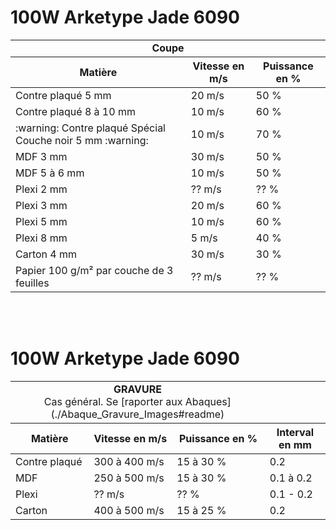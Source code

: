 
# 100W Arketype Jade 6090

<table>
  <tr style='border-bottom:1.0pt solid; border-top:1.0pt solid'>
    <td colspan="3"><center><b>Coupe</center></td>
  <tr>
  <tr style='border-bottom:1.0pt solid'>
    <th><b>Matière</th>
    <th>Vitesse en m/s</th>
    <th>Puissance en %</b></th>
  </tr>
  <tr>
    <td>Contre plaqué 5 mm</td>
    <td>20 m/s</td>
    <td>50 %</td>
  </tr>
  <tr>
    <td>Contre plaqué 8 à 10 mm</td>
    <td>10 m/s</td>
    <td>60 %</td>
  <tr>
    <td> :warning: Contre plaqué Spécial Couche noir 5 mm :warning: </td>
    <td>10 m/s</td>
    <td>70 %</td>
  </tr>
  <tr>
    <td>MDF 3 mm</td>
    <td>30 m/s</td>
    <td>50 %</td>
  </tr>
  <tr>
    <td>MDF 5 à 6 mm</td>
    <td>10 m/s</td>
    <td>50 %</td>
  </tr>
  <tr>
    <td>Plexi 2 mm</td>
    <td>?? m/s</td>
    <td>?? %</td>
  </tr>
  <tr>
    <td>Plexi 3 mm</td>
    <td>20 m/s</td>
    <td>60 %</td>
  </tr>
  <tr>
    <td>Plexi 5 mm</td>
    <td>10 m/s</td>
    <td>60 %</td>
  </tr>
  <tr>
    <td>Plexi 8 mm</td>
    <td>5 m/s</td>
    <td>40 %</td>
  </tr>
  <tr >
    <td>Carton 4 mm</td>
    <td>30 m/s</td>
    <td>30 %</td>
  </tr >
  <tr >
    <td>Papier 100 g/m² par couche de 3 feuilles</td>
    <td>?? m/s</td>
    <td>?? %</td>
  </tr >
  </table>
  &nbsp<BR/>
  &nbsp
  
  # 100W Arketype Jade 6090
  <table>
  <tr style='border-bottom:1.0pt solid; border-top:1.0pt solid'>
    <td colspan="3"><center><b>GRAVURE </b><BR/> Cas général. Se [raporter aux Abaques](./Abaque_Gravure_Images#readme)</center></td>
  <tr>
    <tr style='border-bottom:1.0pt solid'>
    <th><b>Matière</th>
    <th>Vitesse en m/s</th>
    <th>Puissance en %</b></th>
    <th>Interval en mm</b></th>
  </tr>
  <tr>
    <td>Contre plaqué</td>
    <td>300 à 400 m/s</td>
    <td>15 à 30 %</td>
    <td>0.2</td>
  </tr>
  <tr>
    <td>MDF</td>
    <td>250 à 500 m/s</td>
    <td>15 à 30 %</td>
    <td>0.1 à 0.2</td>
  </tr>
  <tr>
    <td>Plexi</td>
    <td>?? m/s</td>
    <td>?? %</td>
    <td>0.1 - 0.2</td>
  </tr>
    <tr>
    <td>Carton</td>
    <td>400 à 500 m/s</td>
    <td>15 à 25 %</td>
    <td>0.2</td>
  </tr>

</table>
